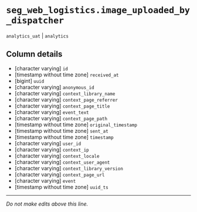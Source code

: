 # `seg_web_logistics.image_uploaded_by_dispatcher`
`analytics_uat` | `analytics`

## Column details
* [character varying] `id`
* [timestamp without time zone] `received_at`
* [bigint]    `uuid`
* [character varying] `anonymous_id`
* [character varying] `context_library_name`
* [character varying] `context_page_referrer`
* [character varying] `context_page_title`
* [character varying] `event_text`
* [character varying] `context_page_path`
* [timestamp without time zone] `original_timestamp`
* [timestamp without time zone] `sent_at`
* [timestamp without time zone] `timestamp`
* [character varying] `user_id`
* [character varying] `context_ip`
* [character varying] `context_locale`
* [character varying] `context_user_agent`
* [character varying] `context_library_version`
* [character varying] `context_page_url`
* [character varying] `event`
* [timestamp without time zone] `uuid_ts`

-------------------------------------------------------------------------------
*Do not make edits above this line.*
